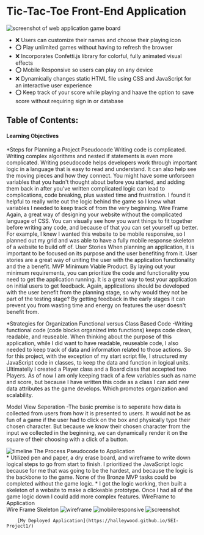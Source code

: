 # Tic-Tac-Toe Front-End Application 
![screenshot of web application game board](../../../Desktop/SEIProject1PICS/screenshot.jpg "Visual of the game played on a browser")

* ❌ Users can customize their names and choose their playing icon 
* ⭕ Play unlimited games without having to refresh the browser 
* ❌ Incorporates Confetti.js library for colorful, fully animated visual effects
* ⭕ Mobile Responsive so users can play on any device
* ❌ Dynamically changes static HTML file using CSS and JavaScript for an interactive user experience  
* ⭕ Keep track of your score while playing and haave the option to save score without requiring sign in or database 



## Table of Contents:

#### Learning Objectives 
*Steps for Planning a Project
   Pseudocode
  Writing code is complicated. Writing complex algorithms and nested if statements is even more complicated. Writing pseudocode helps developers work through             important logic in a language that is easy to read and understand. It can also help see the moving pieces and how they connect. You might have some unforseen           variables that you hadn't thought about before you started, and adding them back in after you've written complicated logic can lead to complications, code              breaking, plus wasted time and frustration. 
  I found it helpful to really write out the logic behind the game so I knew what variables I needed to keep track of from the very beginning.
  Wire Frame
  Again, a great way of designing your website without the complicated language of CSS. You can visually see how you want things to fit together before writing           any code, and because of that you can set yourself up better. For example, I knew I wanted this website to be mobile responsive, so I planned out my grid and           was able to have a fully mobile response skeleton of a website to build off of. 
  User Stories
  When planning an application, it is important to be focused on its purpose and the user benefiting from it. User stories are a great way of uniting the user            with the application functionality and the a benefit. 
    MVP
    Minimum Viable Product. By laying out your minimum requirements, you can prioritize the code and functionality you need to get the application running. It is a       great way to test your application on initial users to get feedback. Again, applications should be developed with the user benefit from the planning stage, so          why would they not be part of the testing stage? By getting feedback in the early stages it can prevent you from wasting time and energy on features the user           doesn't benefit from. 
   
     
*Strategies for Organization 
Functional versus Class Based Code 
   -Writing functional code (code blocks organized into functions) keeps code clean, readable, and reuseable. When thinking about the purpose of this                      application, while I did want to have readable, reuseable code, I also needed to keep track of data and information related to those actions. So for this                project, with the exception of my start script file, I structured my JavaScript code in classes, to keep the data and function in logical units. Ultimatelly           I created a Player class and a Board class that accepted two Players. As of now I am only keeping track of a few variables such as name and score, but                 because I have written this code as a class I can add new data attributes as the game develops. Which promotes organization and scalability. 
 
 Model View Seperation 
     -The basic premise is to seperate how data is collected from users from how it is presented to users. It would not be as fun of a game if the user had to             click on the box and physically type their chosen character. But because we know their chosen character from the input we collected in the beginning, we can           dynamically render it on the square of their choosing with a click of a button. 
     
![timeline](https://user-images.githubusercontent.com/87944545/229692971-2dbb3691-4560-4661-a7ef-177d569be59e.jpg)
The Process 
Pseudocode to  Application  
     * Utilized pen and paper, a dry erase board, and wireframe to write down logical steps to go from start to finish. I prioritized the JavaScript logic because            for me that was going to be the hardest, and because the logic is the backbone to the game. None of the Bronze MVP tasks could be completed without the game            logic. 
     * I got the logic working, then built a skeleton of a website to make a clickeable prototype. Once I had all of the game logic down I could add more complex              features. 
WireFrame to Application  
       Wire Frame 
       Skeleton
![wireframe](https://user-images.githubusercontent.com/87944545/229692302-6307d3da-ec00-43a9-8c10-49650e50f35b.jpg)
![mobileresponsive](https://user-images.githubusercontent.com/87944545/229692871-7d68c9d5-2374-4cde-895f-43f92b49f19f.jpg)
![screenshot](https://user-images.githubusercontent.com/87944545/229692960-c6c55bff-187a-4ec4-adc8-cf08bcd763c0.jpg)
            
        [My Deployed Application](https://halleywood.github.io/SEI-Project1/)
        
       
